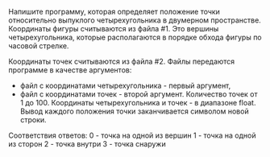 Напишите программу, которая определяет положение точки относительно выпуклого четырехугольника в двумерном пространстве. 
Координаты фигуры считываются из файла #1. Это вершины четырехугольника, которые располагаются в порядке обхода фигуры по часовой стрелке. 

Координаты точек считываются из файла #2. Файлы передаются программе в качестве аргументов: 
- файл с координатами четырехугольника - первый аргумент,
- файл с координатами точек - второй аргумент.
Количество точек от 1 до 100. 
Координаты четырехугольника и точек - в диапазоне float. 
Вывод каждого положения точки заканчивается символом новой строки. 


Соответствия ответов:
0 - точка на одной из вершин
1 - точка на одной из сторон
2 - точка внутри
3 - точка снаружи
